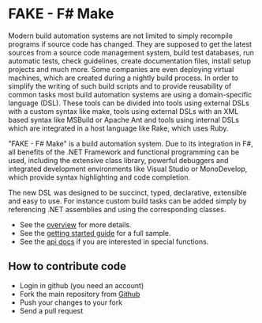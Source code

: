 # FAKE - F# Make

Modern build automation systems are not limited to simply recompile programs if 
source code has changed. They are supposed to get the latest sources from a source 
code management system, build test databases, run automatic tests, check guidelines, 
create documentation files, install setup projects and much more. Some companies are 
even deploying virtual machines, which are created during a nightly build process. In 
order to simplify the writing of such build scripts and to provide reusability of common 
tasks most build automation systems are using a domain-specific language (DSL). These tools 
can be divided into tools using external DSLs with a custom syntax like make, tools using 
external DSLs with an XML based syntax like MSBuild or Apache Ant and tools using internal 
DSLs which are integrated in a host language like Rake, which uses Ruby.

"FAKE - F# Make" is a build automation system. Due to its integration 
in F#, all benefits of the .NET Framework and functional programming can be used, including 
the extensive class library, powerful debuggers and integrated development environments like 
Visual Studio or MonoDevelop, which provide syntax highlighting and code completion.

The new DSL was designed to be succinct, typed, declarative, extensible and easy to use. 
For instance custom build tasks can be added simply by referencing .NET assemblies and using 
the corresponding classes.

* See the [overview](overview.html) for more details.
* See the [getting started guide](gettingstarted.html) for a full sample.
* See the [api docs](api/index.htm) if you are interested in special functions.

## How to contribute code

* Login in github (you need an account)
* Fork the main repository from [Github](https://github.com/fsharp/FAKE)
* Push your changes to your fork
* Send a pull request